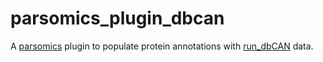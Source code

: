 # parsomics_plugin_dbcan

A [parsomics](https://pypi.org/project/parsomics-core/) plugin to populate protein annotations with [run_dbCAN](https://github.com/linnabrown/run_dbcan) data.
